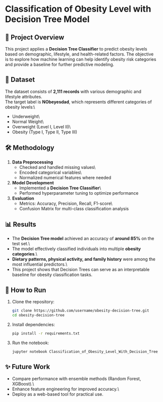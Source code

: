 # Classification of Obesity Level with Decision Tree Model

## 📌 Project Overview

This project applies a **Decision Tree Classifier** to predict obesity
levels based on demographic, lifestyle, and health-related factors. The
objective is to explore how machine learning can help identify obesity
risk categories and provide a baseline for further predictive modeling.

## 📂 Dataset

The dataset consists of **2,111 records** with various demographic and
lifestyle attributes.\
The target label is **NObeyesdad**, which represents different
categories of obesity levels:\
- Underweight\
- Normal Weight\
- Overweight (Level I, Level II)\
- Obesity (Type I, Type II, Type III)

## 🛠 Methodology

1.  **Data Preprocessing**
    -   Checked and handled missing values\
    -   Encoded categorical variables\
    -   Normalized numerical features where needed
2.  **Model Development**
    -   Implemented a **Decision Tree Classifier**\
    -   Performed hyperparameter tuning to optimize performance
3.  **Evaluation**
    -   Metrics: Accuracy, Precision, Recall, F1-score\
    -   Confusion Matrix for multi-class classification analysis

## 📊 Results

-   The **Decision Tree model** achieved an accuracy of **around 85%**
    on the test set.\
-   The model effectively classified individuals into multiple **obesity
    categories**.\
-   **Dietary patterns, physical activity, and family history** were
    among the most influential predictors.\
-   This project shows that Decision Trees can serve as an interpretable
    baseline for obesity classification tasks.

## 🚀 How to Run

1.  Clone the repository:

    ``` bash
    git clone https://github.com/username/obesity-decision-tree.git
    cd obesity-decision-tree
    ```

2.  Install dependencies:

    ``` bash
    pip install -r requirements.txt
    ```

3.  Run the notebook:

    ``` bash
    jupyter notebook Classification_of_Obesity_Level_With_Decision_Tree_Model.ipynb
    ```

## ✨ Future Work

-   Compare performance with ensemble methods (Random Forest, XGBoost).\
-   Enhance feature engineering for improved accuracy.\
-   Deploy as a web-based tool for practical use.
